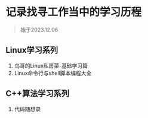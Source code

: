 # 记录找寻工作当中的学习历程
>始于2023.12.06

## Linux学习系列
1. 鸟哥的Linux私房菜-基础学习篇
2. Linux命令行与shell脚本编程大全

## C++算法学习系列
1. 代码随想录